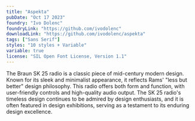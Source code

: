 ```yaml
---
title: "Aspekta"
pubDate: "Oct 17 2023"
foundry: "Ivo Dolenc"
foundryLink: "https://github.com/ivodolenc"
downloadLink: "https://github.com/ivodolenc/aspekta"
tags: ["Sans Serif"]
styles: "10 styles + Variable"
variable: true
license: "SIL Open Font License, Version 1.1"
---
```


The Braun SK 25 radio is a classic piece of mid-century modern design. Known for its sleek and minimalist appearance, it reflects Rams' "less but better" design philosophy. This radio offers both form and function, with user-friendly controls and high-quality audio output. The SK 25 radio's timeless design continues to be admired by design enthusiasts, and it is often featured in design exhibitions, serving as a testament to its enduring design excellence.
